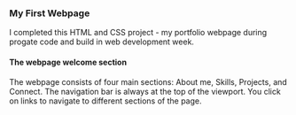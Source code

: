 ### My First Webpage
I completed this HTML and CSS project - my portfolio webpage during progate code and build in web development week.

#### The webpage welcome section
The webpage consists of four main sections: About me, Skills, Projects, and Connect. The navigation bar is always at the top of the viewport. You click on links to navigate to different sections of the page.
